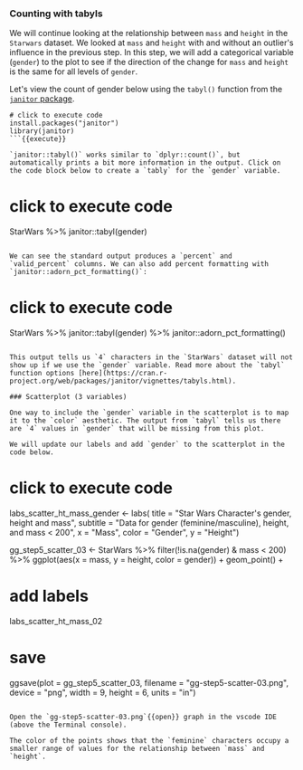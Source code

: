 ### Counting with tabyls

We will continue looking at the relationship between `mass` and `height` in the `Starwars` dataset. We looked at `mass` and `height` with and without an outlier's influence in the previous step. In this step, we will add a categorical variable (`gender`) to the plot to see if the direction of the change for `mass` and `height` is the same for all levels of `gender`.   

Let's view the count of gender below using the `tabyl()` function from the [`janitor` package](https://sfirke.github.io/janitor/).

```
# click to execute code
install.packages("janitor")
library(janitor)
```{{execute}}

`janitor::tabyl()` works similar to `dplyr::count()`, but automatically prints a bit more information in the output. Click on the code block below to create a `tably` for the `gender` variable.

```
# click to execute code
StarWars %>% 
  janitor::tabyl(gender) 
```{{execute}}

We can see the standard output produces a `percent` and `valid_percent` columns. We can also add percent formatting with `janitor::adorn_pct_formatting()`:

```
# click to execute code
StarWars %>% 
  janitor::tabyl(gender) %>% 
  janitor::adorn_pct_formatting()
```{{execute}}

This output tells us `4` characters in the `StarWars` dataset will not show up if we use the `gender` variable. Read more about the `tabyl` function options [here](https://cran.r-project.org/web/packages/janitor/vignettes/tabyls.html).

### Scatterplot (3 variables)

One way to include the `gender` variable in the scatterplot is to map it to the `color` aesthetic. The output from `tabyl` tells us there are `4` values in `gender` that will be missing from this plot.  

We will update our labels and add `gender` to the scatterplot in the code below.

```
# click to execute code
labs_scatter_ht_mass_gender <- labs(
  title = "Star Wars Character's gender, height and mass", 
  subtitle = "Data for gender (feminine/masculine), height, and mass < 200",
  x = "Mass", 
  color = "Gender",
  y = "Height")

gg_step5_scatter_03 <- StarWars %>% 
  filter(!is.na(gender) & mass < 200) %>% 
  ggplot(aes(x = mass, y = height, color = gender)) + 
  geom_point() +
  # add labels
  labs_scatter_ht_mass_02
# save
ggsave(plot = gg_step5_scatter_03,
        filename = "gg-step5-scatter-03.png",
        device = "png",
        width = 9,
        height = 6,
        units = "in")
```{{execute}}

Open the `gg-step5-scatter-03.png`{{open}} graph in the vscode IDE (above the Terminal console). 

The color of the points shows that the `feminine` characters occupy a smaller range of values for the relationship between `mass` and `height`. 


